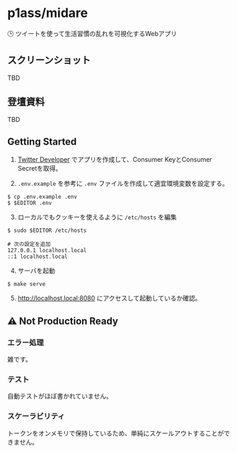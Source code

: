 # p1ass/midare

🕒 ツイートを使って生活習慣の乱れを可視化するWebアプリ

## スクリーンショット

TBD


## 登壇資料

TBD

## Getting Started

1. [Twitter Developer](https://developer.twitter.com/en) でアプリを作成して、Consumer KeyとConsumer Secretを取得。

2. `.env.example` を参考に `.env` ファイルを作成して適宜環境変数を設定する。

```console
$ cp .env.example .env
$ $EDITOR .env
```

3. ローカルでもクッキーを使えるように `/etc/hosts` を編集

```consoel
$ sudo $EDITOR /etc/hosts

# 次の設定を追加
127.0.0.1 localhost.local
::1 localhost.local
```

4. サーバを起動

```console
$ make serve
```

5. http://localhost.local:8080 にアクセスして起動しているか確認。


## ⚠️ Not Production Ready

### エラー処理

雑です。

### テスト

自動テストがほぼ書かれていません。

### スケーラビリティ

トークンをオンメモリで保持しているため、単純にスケールアウトすることができません。
